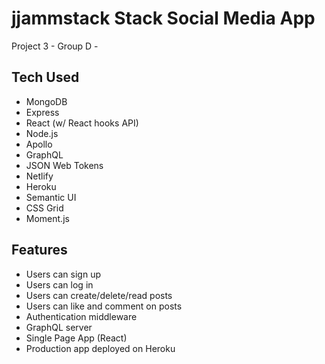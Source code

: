# jjammstack Stack Social Media App
Project 3 - Group D - 

## Tech Used

* MongoDB
* Express
* React (w/ React hooks API)
* Node.js
* Apollo
* GraphQL
* JSON Web Tokens
* Netlify
* Heroku
* Semantic UI
* CSS Grid
* Moment.js

## Features

* Users can sign up
* Users can log in
* Users can create/delete/read posts
* Users can like and comment on posts
* Authentication middleware
* GraphQL server
* Single Page App (React)
* Production app deployed on Heroku